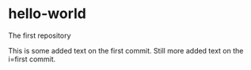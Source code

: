# hello-world
The first repository

This is some added text on the first commit. Still more added text on the i=first commit.
